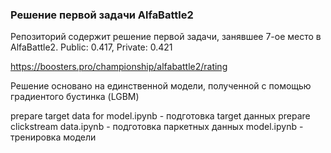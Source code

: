 ### Решение первой задачи AlfaBattle2

Репозиторий содержит решение первой задачи, занявшее 7-ое место в AlfaBattle2.
Public: 0.417, Private: 0.421

https://boosters.pro/championship/alfabattle2/rating


Решение основано на единственной модели, полученной с помощью градиентого бустинка (LGBM)

prepare target data for model.ipynb - подготовка target данных
prepare clickstream data.ipynb - подготовка паркетных данных
model.ipynb - тренировка модели
